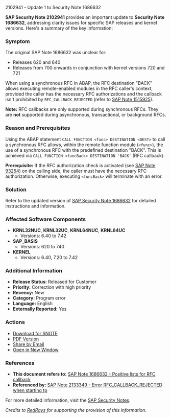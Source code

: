 2102941 - Update 1 to Security Note 1686632

**SAP Security Note 2102941** provides an important update to **Security Note 1686632**, addressing clarity issues for specific SAP releases and kernel versions. Here's a summary of the key information:

### Symptom
The original SAP Note 1686632 was unclear for:
- Releases 620 and 640
- Releases from 700 onwards in conjunction with kernel versions 720 and 721

When using a synchronous RFC in ABAP, the RFC destination "BACK" allows executing remote-enabled modules in the RFC caller's context, provided the caller has the necessary RFC authorizations and the callback isn't prohibited by `RFC_CALLBACK_REJECTED` (refer to [SAP Note 1515925](https://me.sap.com/notes/1515925)).

**Note:** RFC callbacks are only supported during synchronous RFCs. They are **not** supported during asynchronous, transactional, or background RFCs.

### Reason and Prerequisites
Using the ABAP statement `CALL FUNCTION <func> DESTINATION <DEST>` to call a synchronous RFC allows, within the remote function module (`<func>`), the use of a synchronous RFC with the predefined destination "BACK". This is achieved via `CALL FUNCTION <funcBack> DESTINATION 'BACK'` (RFC callback).

**Prerequisite:** If the RFC authorization check is activated (see [SAP Note 93254](https://me.sap.com/notes/93254)) on the calling side, the caller must have the necessary RFC authorization. Otherwise, executing `<funcBack>` will terminate with an error.

### Solution
Refer to the updated version of [SAP Security Note 1686632](https://me.sap.com/notes/1686632) for detailed instructions and information.

### Affected Software Components
- **KRNL32NUC**, **KRNL32UC**, **KRNL64NUC**, **KRNL64UC**
  - Versions: 6.40 to 7.42
- **SAP_BASIS**
  - Versions: 620 to 740
- **KERNEL**
  - Versions: 6.40, 7.20 to 7.42

### Additional Information
- **Release Status:** Released for Customer
- **Priority:** Correction with high priority
- **Recency:** New
- **Category:** Program error
- **Language:** English
- **Externally Reported:** Yes

### Actions
- [Download for SNOTE](https://notesdownloads.sap.com/note/0040000017991012017)
- [PDF Version](https://userapps.support.sap.com/sap/support/sfm/notes/print/0002102941?language=en-US&token=D793C48D87ACC85DE3A04E075AF34C58)
- [Share by Email](https://me.sap.com/)
- [Open in New Window](https://me.sap.com/)

### References
- **This document refers to:** [SAP Note 1686632 - Positive lists for RFC callback](https://me.sap.com/notes/1686632)
- **Referenced by:** [SAP Note 2133349 - Error RFC_CALLBACK_REJECTED when starting tp](https://me.sap.com/notes/2133349)

For more detailed information, visit the [SAP Security Notes](https://me.sap.com/notes/2102941).

*Credits to [RedRays](https://redrays.io) for supporting the provision of this information.*